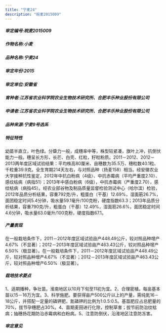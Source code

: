```yaml
---
title: "宁麦24"
description: "皖麦2015009"
---
```

##### 审定编号:皖麦2015009

##### 作物名称:小麦

##### 品种名称:宁麦24

##### 审定年份:2015

##### 审定单位:安徽省

##### 育种者:江苏省农业科学院农业生物技术研究所、合肥丰乐种业股份有限公司

##### 申请者:江苏省农业科学院农业生物技术研究所、合肥丰乐种业股份有限公司

##### 品种来源:宁麦9号选系


##### 特征特性
幼苗半直立，叶色绿。分蘖力一般，成穗率中等，株型较紧凑，旗叶上冲，抗倒伏能力一般。穗呈长方形，长芒、白壳、红粒，籽粒粉质。2011－2012、2012－2013两年度区域试验结果：平均株高80厘米、亩穗数为35.5万、穗粒数40.1粒、千粒重39.9克。全生育期214天左右，与对照品种（扬麦158）相当。经安徽农业大学接种抗性鉴定，2012年中抗白粉病（4级）、中抗赤霉病（平均严重度2.10）、感纹枯病（病指51）；2013年中感白粉病（6级），中抗赤霉病（严重度2.70），感纹枯病（病指45）。经农业部谷物及制品质量监督检验测试中心（哈尔滨）检验，2012年品质分析结果，容重792克/升，粗蛋白（干基）12.69%，湿面筋26.7%，面团稳定时间5.4分钟，吸水量59.1毫升/100克粉，硬度指数63.3；2013年品质分析结果，容重790克/升，粗蛋白（干基）12.49%，湿面筋26.6%，面团稳定时间4.6分钟，吸水量63.0毫升/100克粉，硬度指数67.1。


##### 产量表现
在一般栽培条件下，2011－2012年度区域试验亩产448.49公斤，较对照品种增产4.67%（不显著）；2012－2013年度区域试验亩产463.43公斤，较对照品种增产6.50%（极显著）。在一般栽培条件下，2011－2012年度区域试验亩产448.49公斤，较对照品种增产4.67%（不显著）；2012－2013年度区域试验亩产463.43公斤，较对照品种增产6.50%（极显著）。


##### 栽培技术要点
1、适期播种，争壮苗。淮南地区以10月下旬至11初为宜。2、合理密植。每亩基本苗以15－16万为宜。3、科学施肥。要获得亩产500公斤以上的产量，需纯氮16－18公斤，并搭配一定量的磷钾肥，氮磷钾的比例为1:0.5:0.5。基苗肥应占总肥量的70%，拔节孕穗肥占30%。4、苗期麦田进行化除，控制草害；拔节前防治纹枯病；抽穗扬花期防治赤霉病和白粉病。5、注意防倒伏，沿淮地区注意防冻害。


##### 审定意见

